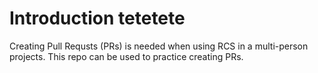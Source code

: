 # Introduction tetetete
Creating Pull Requsts (PRs) is needed when using RCS in a multi-person projects. This repo can be used to practice creating PRs.
